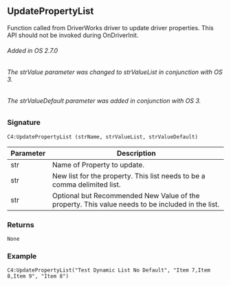 ## UpdatePropertyList

Function called from DriverWorks driver to update driver properties. This API should not be invoked during OnDriverInit.

###### Added in OS 2.7.0
###### The strValue parameter was changed to strValueList in conjunction with OS 3.
###### The strValueDefault parameter was added in conjunction with OS 3.


### Signature

`C4:UpdatePropertyList (strName, strValueList, strValueDefault) `


| Parameter | Description |
| --- | --- |
| str | Name of Property to update. |
| str | New list for the property. This list needs to be a comma delimited list. |
| str | Optional but Recommended New Value of the property. This value needs to be included in the list. |


### Returns

`None`


### Example

`C4:UpdatePropertyList("Test Dynamic List No Default", "Item 7,Item 8,Item 9", "Item 8")`
